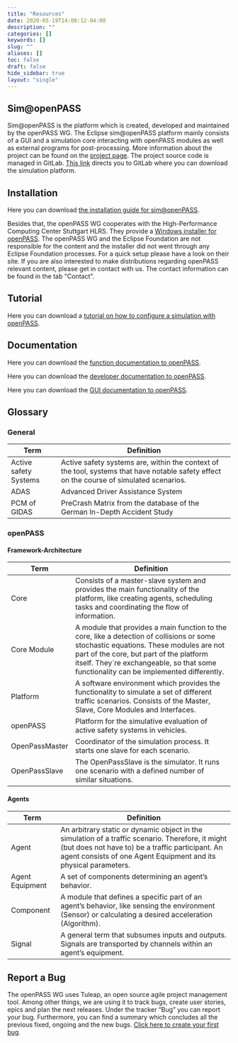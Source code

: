 ```yaml
---
title: "Resources"
date: 2020-05-19T14:08:12-04:00
description: ""
categories: []
keywords: []
slug: ""
aliases: []
toc: false
draft: false
hide_sidebar: true
layout: "single"
---
```


## Sim@openPASS

Sim@openPASS is the platform which is created, developed and maintained by the openPASS WG. The Eclipse sim@openPASS platform mainly consists of a GUI and a simulation core interacting with openPASS modules as well as external programs for post-processing. More information about the project can be found on the <ins>[project page](https://projects.eclipse.org/projects/technology.simopenpass)</ins>. The project source code is managed in GitLab. <ins>[This link](https://gitlab.eclipse.org/eclipse/simopenpass/simopenpass)</ins> directs you to GitLab where you can download the simulation platform.

## Installation

Here you can download <ins>[the installation guide for sim@openPASS](osi_world_setup_guide.pdf)</ins>.

Besides that, the openPASS WG cooperates with the High-Performance Computing Center Stuttgart HLRS. They provide a <ins>[Windows installer for openPASS](https://fs.hlrs.de/projects/covise/support/download/openPASS/)</ins>. The openPASS WG and the Eclipse Foundation are not responsible for the content and the installer did not went through any Eclipse Foundation processes. For a quick setup please have a look on their site. If you are also interested to make distributions regarding openPASS relevant content, please get in contact with us. The contact information can be found in the tab "Contact".

## Tutorial

Here you can download a <ins>[tutorial on how to configure a simulation with openPASS](tutorial_openpass_gui.pdf)</ins>.

## Documentation

Here you can download the <ins>[function documentation to openPASS](openPASS_Function_Docu.chm)</ins>.

Here you can download the <ins>[developer documentation to openPASS](openPASS_Delevoper_Docu.chm)</ins>.

Here you can download the <ins>[GUI documentation to openPASS](GUI-DeveloperDocumentation.chm)</ins>.

## Glossary  
### General  

|Term                 |Definition|
|---------------------|---|
|Active safety Systems|Active safety systems are, within the context of the tool, systems that have notable safety effect on the course of simulated scenarios.|
|ADAS                 |Advanced Driver Assistance System|
|PCM of GIDAS         |PreCrash Matrix from the database of the German In-Depth Accident Study|

### openPASS
#### Framework-Architecture  

|Term          |Definition|
|--------------|---|
|Core          |Consists of a master-slave system and provides the main functionality of the platform, like creating agents, scheduling tasks and coordinating the flow of information.|
|Core Module   |A module that provides a main function to the core, like a detection of collisions or some stochastic equations. These modules are not part of the core, but part of the platform itself. They´re exchangeable, so that some functionality can be implemented differently.|
|Platform      |A software environment which provides the functionality to simulate a set of different traffic scenarios. Consists of the Master, Slave, Core Modules and Interfaces.|
|openPASS      |Platform for the simulative evaluation of active safety systems in vehicles.|
|OpenPassMaster|Coordinator of the simulation process. It starts one slave for each scenario.|
|OpenPassSlave |The OpenPassSlave is the simulator. It runs one scenario with a defined number of similar situations.|


#### Agents  

|Term           |Definition|
|---------------|---|
|Agent          |An arbitrary static or dynamic object in the simulation of a traffic scenario. Therefore, it might (but does not have to) be a traffic participant. An agent consists of one Agent Equipment and its physical parameters.|
|Agent Equipment|A set of components determining an agent’s behavior.|
|Component      |A module that defines a specific part of an agent’s behavior, like sensing the environment (Sensor) or calculating a desired acceleration (Algorithm).|
|Signal         |A general term that subsumes inputs and outputs. Signals are transported by channels within an agent’s equipment.|

## Report a Bug

The openPASS WG uses Tuleap, an open source agile project management tool. Among other things, we are using it to track bugs, create user stories, epics and plan the next releases. Under the tracker “Bug” you can report your bug. Furthermore, you can find a summary which concludes all the previous fixed, ongoing and the new bugs. <ins>[Click here to create your first bug](https://tuleap.eclipse.org/plugins/tracker/?tracker=112)</ins>.

